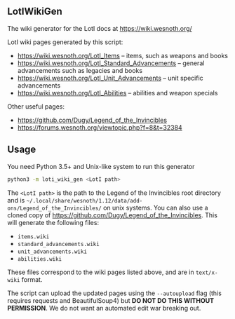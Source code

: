 LotIWikiGen
-----------

The wiki generator for the LotI docs at https://wiki.wesnoth.org/

LotI wiki pages generated by this script:

 - https://wiki.wesnoth.org/LotI_Items &ndash; items, such as weapons and books
 - https://wiki.wesnoth.org/LotI_Standard_Advancements &ndash; general advancements such as legacies and books
 - https://wiki.wesnoth.org/LotI_Unit_Advancements &ndash; unit specific advancements
 - https://wiki.wesnoth.org/LotI_Abilities &ndash; abilities and weapon specials

Other useful pages:

 - https://github.com/Dugy/Legend_of_the_Invincibles
 - https://forums.wesnoth.org/viewtopic.php?f=8&t=32384

Usage
-----

You need Python 3.5+ and Unix-like system to run this generator

```bash
python3 -m loti_wiki_gen <LotI path>
```

The `<LotI path>` is the path to the Legend of the Invincibles root directory and is `~/.local/share/wesnoth/1.12/data/add-ons/Legend_of_the_Invincibles/` on unix systems. You can also use a cloned copy of https://github.com/Dugy/Legend_of_the_Invincibles. This will generate the following files:

 - `items.wiki`
 - `standard_advancements.wiki`
 - `unit_advancements.wiki`
 - `abilities.wiki`

These files correspond to the wiki pages listed above, and are in `text/x-wiki` format.

The script can upload the updated pages using the `--autoupload` flag (this requires requests and BeautifulSoup4) but **DO NOT DO THIS WITHOUT PERMISSION**. We do not want an automated edit war breaking out.
